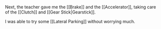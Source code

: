 Next, the teacher gave me the [[Brake]] and the [[Accelerator]], taking care of the [[Clutch]] and [[Gear Stick|Gearstick]].

I was able to try some [[Lateral Parking]] without worrying much.
